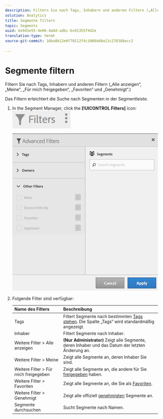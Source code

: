 ```yaml
---
description: Filtern Sie nach Tags, Inhabern und anderen Filtern („Alle anzeigen“, „Meine“, „Für mich freigegeben“, „Favoriten“ und „Genehmigt“.)
solution: Analytics
title: Segmente filtern
topic: Segments
uuid: 6e9d3e55-4e06-4a8d-adbc-bc01355f442e
translation-type: tm+mt
source-git-commit: 16ba0b12e0f70112f4c10804d0a13c278388ecc2

---
```



# Segmente filtern

Filtern Sie nach Tags, Inhabern und anderen Filtern („Alle anzeigen“, „Meine“, „Für mich freigegeben“, „Favoriten“ und „Genehmigt“.)

Das Filtern erleichtert die Suche nach Segmenten in der Segmentleiste.

1. In the Segment Manager, click the **[!UICONTROL Filters]** icon:  ![](assets/filter_icon.png)

   ![](assets/filtering.png)

1. Folgende Filter sind verfügbar:

   | Name des Filters | Beschreibung |
   |---|---|
   | Tags | Filtert Segmente nach bestimmten [Tags stehen](/help/components/c-segmentation/c-segmentation-workflow/seg-tag.md). Die Spalte „Tags“ wird standardmäßig angezeigt. |
   | Inhaber | Filtert Segmente nach Inhaber. |
   | Weitere Filter &gt; Alle anzeigen | **(Nur Administrator)** Zeigt alle Segmente, deren Inhaber und das Datum der letzten Änderung an. |
   | Weitere Filter &gt; Meine | Zeigt alle Segmente an, deren Inhaber Sie sind. |
   | Weitere Filter &gt; Für mich freigegeben | Zeigt alle Segmente an, die andere für Sie [freigegeben](/help/components/c-segmentation/c-segmentation-workflow/t-seg-share.md) haben. |
   | Weitere Filter &gt; Favoriten | Zeigt alle Segmente an, die Sie als [Favoriten](/help/components/c-segmentation/c-segmentation-workflow/t-seg-favorite.md). |
   | Weitere Filter &gt; Genehmigt | Zeigt alle offiziell   [genehmigten](/help/components/c-segmentation/c-segmentation-workflow/seg-approve.md) Segmente an. |
   | Segmente durchsuchen | Sucht Segmente nach Namen. |

